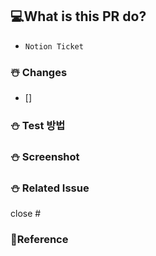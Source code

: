 ## 💻What is this PR do?
<!-- 해당 PR을 작성하게 된 이유 및 간락햔 PR 내용 -->

- `Notion Ticket`

### ☃️ Changes
- []
### ⛄️ Test 방법

### ⛄️ Screenshot
<!-- Image 첨부 -->

### ⛄️ Related Issue
close #

### 📕Reference